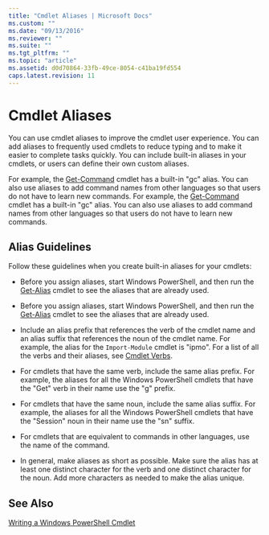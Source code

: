 ```yaml
---
title: "Cmdlet Aliases | Microsoft Docs"
ms.custom: ""
ms.date: "09/13/2016"
ms.reviewer: ""
ms.suite: ""
ms.tgt_pltfrm: ""
ms.topic: "article"
ms.assetid: d0d70864-33fb-49ce-8054-c41ba19fd554
caps.latest.revision: 11
---
```

# Cmdlet Aliases

You can use cmdlet aliases to improve the cmdlet user experience. You can add aliases to frequently used cmdlets to reduce typing and to make it easier to complete tasks quickly. You can include built-in aliases in your cmdlets, or users can define their own custom aliases.

 For example, the [Get-Command](/powershell/module/Microsoft.PowerShell.Core/Get-Command) cmdlet has a built-in "gc" alias. You can also use aliases to add command names from other languages so that users do not have to learn new commands.
 For example, the [Get-Command](/powershell/module/Microsoft.PowerShell.Core/Get-Command) cmdlet has a built-in "gc" alias. You can also use aliases to add command names from other languages so that users do not have to learn new commands.

## Alias Guidelines

 Follow these guidelines when you create built-in aliases for your cmdlets:

-   Before you assign aliases, start Windows PowerShell, and then run the [Get-Alias](/powershell/module/Microsoft.PowerShell.Utility/Get-Alias) cmdlet to see the aliases that are already used.
-   Before you assign aliases, start Windows PowerShell, and then run the [Get-Alias](/powershell/module/Microsoft.PowerShell.Utility/Get-Alias) cmdlet to see the aliases that are already used.

-   Include an alias prefix that references the verb of the cmdlet name and an alias suffix that references the noun of the cmdlet name. For example, the alias for the `Import-Module` cmdlet is "ipmo". For a list of all the verbs and their aliases, see [Cmdlet Verbs](./approved-verbs-for-windows-powershell-commands.md).

-   For cmdlets that have the same verb, include the same alias prefix. For example, the aliases for all the Windows PowerShell cmdlets that have the "Get" verb in their name use the "g" prefix.

-   For cmdlets that have the same noun, include the same alias suffix. For example, the aliases for all the Windows PowerShell cmdlets that have the "Session" noun in their name use the "sn" suffix.

-   For cmdlets that are equivalent to commands in other languages, use the name of the command.

-   In general, make aliases as short as possible. Make sure the alias has at least one distinct character for the verb and one distinct character for the noun. Add more characters as needed to make the alias unique.

## See Also

 [Writing a Windows PowerShell Cmdlet](./writing-a-windows-powershell-cmdlet.md)
